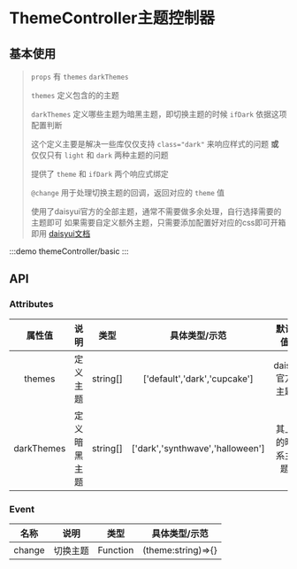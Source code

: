 # ThemeController主题控制器

## 基本使用 
> `props` 有 `themes` `darkThemes` 
>>
> `themes` 定义包含的的主题
>>
> `darkThemes` 定义哪些主题为暗黑主题，即切换主题的时候 `ifDark` 依据这项配置判断
> >
> 这个定义主要是解决一些库仅仅支持 `class="dark"` 来响应样式的问题 **或** 仅仅只有 `light` 和 `dark` 两种主题的问题
> >
> 提供了 `theme` 和 `ifDark` 两个响应式绑定 
> >
> `@change` 用于处理切换主题的回调，返回对应的 `theme` 值
>>
>使用了daisyui官方的全部主题，通常不需要做多余处理，自行选择需要的主题即可
如果需要自定义额外主题，只需要添加配置好对应的css即可开箱即用 
[daisyui文档](https://daisyui.com/docs/themes/)

:::demo themeController/basic
:::


## API


### Attributes

|   属性值   |     说明     |   类型   |          具体类型/示范           |     默认值     |
| :--------: | :----------: | :------: | :------------------------------: | :------------: |
|   themes   |   定义主题   | string[] |   ['default','dark','cupcake']   | daisy官方主题  |
| darkThemes | 定义暗黑主题 | string[] | ['dark','synthwave','halloween'] | 其上的暗系主题 |


### Event

|  名称  |   说明   |   类型   |   具体类型/示范    |
| :----: | :------: | :------: | :----------------: |
| change | 切换主题 | Function | (theme:string)=>{} |

